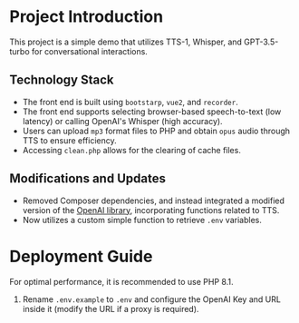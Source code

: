 # Project Introduction

This project is a simple demo that utilizes TTS-1, Whisper, and GPT-3.5-turbo for conversational interactions.

## Technology Stack

- The front end is built using `bootstarp`, `vue2`, and `recorder`.
- The front end supports selecting browser-based speech-to-text (low latency) or calling OpenAI's Whisper (high accuracy).
- Users can upload `mp3` format files to PHP and obtain `opus` audio through TTS to ensure efficiency.
- Accessing `clean.php` allows for the clearing of cache files.

## Modifications and Updates

- Removed Composer dependencies, and instead integrated a modified version of the [OpenAI library](https://github.com/orhanerday/open-ai), incorporating functions related to TTS.
- Now utilizes a custom simple function to retrieve `.env` variables.

# Deployment Guide

For optimal performance, it is recommended to use PHP 8.1.

1. Rename `.env.example` to `.env` and configure the OpenAI Key and URL inside it (modify the URL if a proxy is required).
